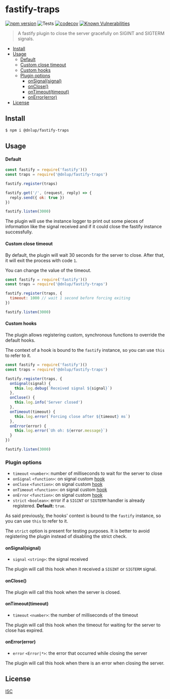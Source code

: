 # fastify-traps

[![npm version](https://badge.fury.io/js/%40dnlup%2Ffastify-traps.svg)](https://badge.fury.io/js/%40dnlup%2Ffastify-traps)
![Tests](https://github.com/dnlup/fastify-traps/workflows/Tests/badge.svg)
[![codecov](https://codecov.io/gh/dnlup/fastify-traps/branch/next/graph/badge.svg?token=93VKYKIKCJ)](https://codecov.io/gh/dnlup/fastify-traps)
[![Known Vulnerabilities](https://snyk.io/test/github/dnlup/fastify-traps/badge.svg?targetFile=package.json)](https://snyk.io/test/github/dnlup/fastify-traps?targetFile=package.json)

> A fastify plugin to close the server gracefully on SIGINT and SIGTERM signals.

<!-- toc -->

- [Install](#install)
- [Usage](#usage)
    + [Default](#default)
    + [Custom close timeout](#custom-close-timeout)
    + [Custom hooks](#custom-hooks)
  * [Plugin options](#plugin-options)
    + [onSignal(signal)](#onsignalsignal)
    + [onClose()](#onclose)
    + [onTimeout(timeout)](#ontimeouttimeout)
    + [onError(error)](#onerrorerror)
- [License](#license)

<!-- tocstop -->

## Install

```bash
$ npm i @dnlup/fastify-traps
```

## Usage

#### Default

```js
const fastify = require('fastify')()
const traps = require('@dnlup/fastify-traps')

fastify.register(traps)

fastify.get('/', (request, reply) => {
  reply.send({ ok: true })
})

fastify.listen(3000)
```

The plugin will use the instance logger to print out some pieces of information like the signal received
and if it could close the fastify instance successfully.

#### Custom close timeout

By default, the plugin will wait 30 seconds for the server to close. After that, it will exit the process with code `1`.

You can change the value of the timeout.

```js
const fastify = require('fastify')()
const traps = require('@dnlup/fastify-traps')

fastify.register(traps, {
  timeout: 1000 // wait 1 second before forcing exiting
})

fastify.listen(3000)
```

#### Custom hooks

The plugin allows registering custom, synchronous functions to override the default hooks.

The context of a hook is bound to the `fastify` instance, so you can use `this` to refer to it.

```js
const fastify = require('fastify')()
const traps = require('@dnlup/fastify-traps')

fastify.register(traps, {
  onSignal(signal) {
    this.log.debug(`Received signal ${signal}`)
  },
  onClose() {
    this.log.info('Server closed')
  },
  onTimeout(timeout) {
    this.log.error(`Forcing close after ${timeout} ms`)
  },
  onError(error) {
    this.log.error(`Uh oh: ${error.message}`)
  }
})

fastify.listen(3000)
```

### Plugin options

* `timeout` `<number>`: number of milliseconds to wait for the server to close
* `onSignal` `<function>`: on signal custom [hook](#onsignal)
* `onClose` `<function>`: on signal custom [hook](#onclose)
* `onTimeout` `<function>`: on signal custom [hook](#ontimeout)
* `onError` `<function>`: on signal custom [hook](#onerror)
* `strict` `<boolean>`: error if a `SIGINT` or `SIGTERM` handler is already registered. **Default:** `true`.

As said previously, the hooks' context is bound to the `fastify` instance, so you can use `this` to refer to it.

The `strict` option is present for testing purposes. It is better to avoid registering the plugin instead of disabling the strict check.

#### onSignal(signal)

* `signal` `<string>`: the signal received

The plugin will call this hook when it received a `SIGINT` or `SIGTERM` signal.

#### onClose()

The plugin will call this hook when the server is closed.


#### onTimeout(timeout)

* `timeout` `<number>`: the number of milliseconds of the timeout

The plugin will call this hook when the timeout for waiting for the server to close has expired.

#### onError(error)

* `error` `<Error|*>`: the error that occurred while closing the server

The plugin will call this hook when there is an error when closing the server.

## License

[ISC](./LICENSE)
